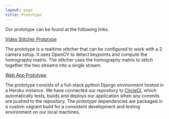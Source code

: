 ```yaml
---
layout: page
title: Prototype
---
```


Our prototype can be found at the following links.

[Video Stitcher Prototype](https://github.com/dongy7/360ls-stitcher)

The prototype is a realtime stitcher that can be configured to work with a 2 camera setup. It uses OpenCV to detect keypoints and compute the homography matrix.
The stitcher uses the homography matrix to stitch together the two streams into a single stream.

[Web App Prototype](http://vcms.herokuapp.com/)

The prototype consists of a full-stack python Django environment hosted in a Heroku instance. We have connected our repository to [CircleCI](https://circleci.com/), which automatically tests, builds and deploys our application when any commits are pushed to the repository. The prototype dependencies are packaged in a custom vagrant build for a consistent development and testing environment on our local machines.
